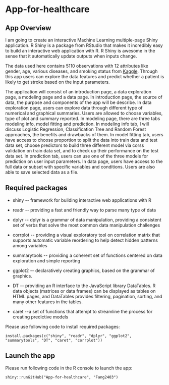 # App-for-healthcare

## App Overview

I am going to create an interactive Machine Learning multiple-page Shiny application. R Shiny is a package from RStudio that makes it incredibly easy to build an interactive web application with R. R Shiny is awesome in the sense that it automatically update outputs when inputs change.

The data used here contains 5110 observations with 12 attributes like gender, age, various diseases, and smoking status from [Kaggle](https://www.kaggle.com/datasets/fedesoriano/stroke-prediction-dataset). Through this app users can explore the data features and predict whether a patient is likely to get stroke based on the input parameters.

The application will consist of an introduction page, a data exploration page, a modeling page and a data page. In introduction page, the source of data, the purpose and components of the app will be describe. In data exploration page, users can explore data through different type of numerical and graphical summaries. Users are allowed to choose variables, type of plot and summary reported. In modeling page, there are three tabs modeling info, model fitting and prediction. In modeling info tab, I will discuss Logistic Regression, Classification Tree and Random Forest approaches, the benefits and drawbacks of them. In model fitting tab, users have access to choose proportion to split the data into train data and test data set, choose predictors to build three different model via corss validation on train data set, and to check up their performance on the test data set. In prediction tab, users can use one of the three models for prediction on user input parameters. In data page, users have access to the full data or subset with specific variables and conditions. Users are also able to save selected data as a file. 

## Required packages

* shiny -- framework for building interactive web applications with R

* readr -- providing a fast and friendly way to parse many type of data

* dplyr -- dplyr is a grammar of data manipulation, providing a consistent set of verbs that solve the most common data manipulation challenges

* corrplot -- providing a visual exploratory tool on correlation matrix that supports automatic variable reordering to help detect hidden patterns among variables

* summarytools -- providing a coherent set of functions centered on data exploration and simple reporting

* ggplot2 -- declaratively creating graphics, based on the grammar of graphics.

* DT -- providing an R interface to the JavaScript library DataTables. R data objects (matrices or data frames) can be displayed as tables on HTML pages, and DataTables provides filtering, pagination, sorting, and many other features in the tables.

* caret --a set of functions that attempt to streamline the process for creating predictive models

Please use following code to install required packages:

`install.packages(c("shiny", "readr", "dplyr", "ggplot2", "summarytools", "DT", "caret", "corrplot"))`

## Launch the app

Please run following code in the R console to launch the app:

`shiny::runGitHub("App-for-healthcare", "Fang2403")`
